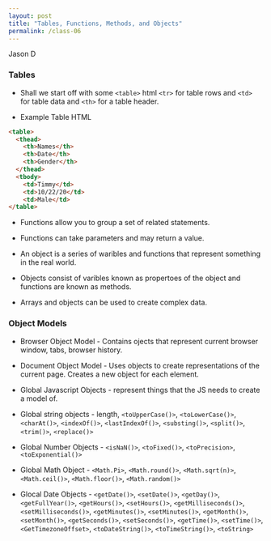 ```yaml
---
layout: post
title: "Tables, Functions, Methods, and Objects"
permalink: /class-06
---
```

Jason D

### Tables

* Shall we start off with some `<table>` html `<tr>` for table rows and `<td>` for table data and `<th>` for a table header.

* Example Table HTML

```html
<table>
  <thead>
    <th>Names</th>
    <th>Date</th>
    <th>Gender</th>
  </thead>
  <tbody>
    <td>Timmy</td>
    <td>10/22/20</td>
    <td>Male</td>
</table>
```
* Functions allow you to group a set of related statements.

* Functions can take parameters and may return a value.

* An object is a series of waribles and functions that represent something in the real world.

* Objects consist of varibles known as propertoes of the object and functions are known as methods.

* Arrays and objects can be used to create complex data.

### Object Models

* Browser Object Model - Contains ojects that represent current browser window, tabs, browser history.

* Document Object Model - Uses objects to create representations of the current page. Creates a new object for each element.

* Global Javascript Objects - represent things that the JS needs to create a model of.

* Global string objects - length, `<toUpperCase()>`, `<toLowerCase()>`, `<charAt()>`, `<indexOf()>`, `<lastIndexOf()>`, `<substing()>`, `<split()>`, `<trim()>`, `<replace()>`

* Global Number Objects - `<isNaN()>`, `<toFixed()>`, `<toPrecision>`, `<toExponential()>`

* Global Math Object - `<Math.Pi>`, `<Math.round()>`, `<Math.sqrt(n)>`, `<Math.ceil()>`, `<Math.floor()>`, `<Math.random()>`

* Glocal Date Objects - `<getDate()>`, `<setDate()>`, `<getDay()>`, `<getFullYear()>`, `<getHours()>`, `<setHours()>`, `<getMilliseconds()>`, `<setMilliseconds()>`, `<getMinutes()>`, `<setMinutes()>`, `<getMonth()>`, `<setMonth()>`, `<getSeconds()>`, `<setSeconds()>`, `<getTime()>`, `<setTime()>`, `<GetTimezoneOffset>`, `<toDateString()>`, `<toTimeString()>`, `<toString>`
